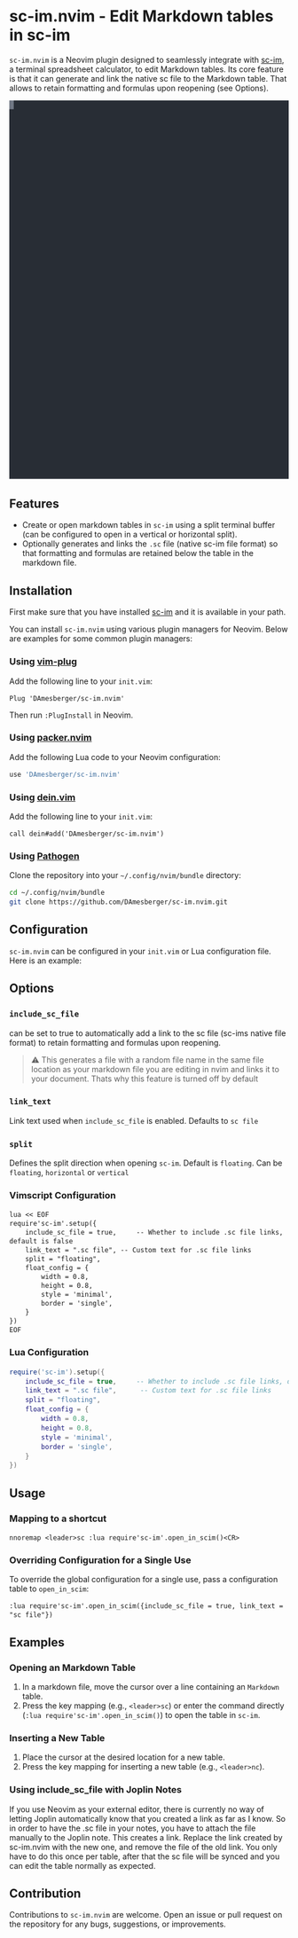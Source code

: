 
# sc-im.nvim - Edit Markdown tables in sc-im

`sc-im.nvim` is a Neovim plugin designed to seamlessly integrate with [sc-im](https://github.com/andmarti1424/sc-im), a terminal spreadsheet calculator, to edit Markdown tables. 
Its core feature is that it can generate and link the native sc file to the Markdown table. That allows to retain formatting and formulas upon reopening (see Options).


![table editing](./table.svg)
## Features

- Create or open markdown tables in `sc-im` using a split terminal buffer (can be configured to open in a vertical or horizontal split).
- Optionally generates and links the `.sc` file (native sc-im file format) so that formatting and formulas are retained below the table in the markdown file.


## Installation

First make sure that you have installed [sc-im](https://github.com/andmarti1424/sc-im) and it is available in your path.

You can install `sc-im.nvim` using various plugin managers for Neovim. Below are examples for some common plugin managers:

### Using [vim-plug](https://github.com/junegunn/vim-plug)

Add the following line to your `init.vim`:

```vim
Plug 'DAmesberger/sc-im.nvim'
```

Then run `:PlugInstall` in Neovim.

### Using [packer.nvim](https://github.com/wbthomason/packer.nvim)

Add the following Lua code to your Neovim configuration:

```lua
use 'DAmesberger/sc-im.nvim'
```

### Using [dein.vim](https://github.com/Shougo/dein.vim)

Add the following line to your `init.vim`:

```vim
call dein#add('DAmesberger/sc-im.nvim')
```

### Using [Pathogen](https://github.com/tpope/vim-pathogen)

Clone the repository into your `~/.config/nvim/bundle` directory:

```sh
cd ~/.config/nvim/bundle
git clone https://github.com/DAmesberger/sc-im.nvim.git
```

## Configuration

`sc-im.nvim` can be configured in your `init.vim` or Lua configuration file. Here is an example:

## Options
### `include_sc_file` 
can be set to true to automatically add a link to the sc file (sc-ims native file format) to retain formatting and formulas upon reopening.

> :warning: This generates a file with a random file name in the same file location as your markdown file you are editing in nvim and links it to your document. Thats why this feature is turned off by default

### `link_text`

Link text used when `include_sc_file` is enabled. Defaults to `sc file`

### `split`

Defines the split direction when opening `sc-im`. Default is `floating`. Can be `floating`, `horizontal` or `vertical`
### Vimscript Configuration
```vim
lua << EOF
require'sc-im'.setup({
    include_sc_file = true,     -- Whether to include .sc file links, default is false
    link_text = ".sc file", -- Custom text for .sc file links
    split = "floating",
    float_config = {
        width = 0.8,
        height = 0.8,
        style = 'minimal',
        border = 'single',
    }
})
EOF
```
### Lua Configuration

```lua
require('sc-im').setup({
    include_sc_file = true,     -- Whether to include .sc file links, default is false
    link_text = ".sc file",      -- Custom text for .sc file links
    split = "floating",
    float_config = {
        width = 0.8,
        height = 0.8,
        style = 'minimal',
        border = 'single',
    }
})
```


## Usage

### Mapping to a shortcut


```vim
nnoremap <leader>sc :lua require'sc-im'.open_in_scim()<CR>
```


### Overriding Configuration for a Single Use

To override the global configuration for a single use, pass a configuration table to `open_in_scim`:

```vim
:lua require'sc-im'.open_in_scim({include_sc_file = true, link_text = "sc file"})
```

## Examples

### Opening an Markdown Table

1. In a markdown file, move the cursor over a line containing an `Markdown` table.
2. Press the key mapping (e.g., `<leader>sc`) or enter the command directly (`:lua require'sc-im'.open_in_scim()`) to open the table in `sc-im`.

### Inserting a New Table

1. Place the cursor at the desired location for a new table.
2. Press the key mapping for inserting a new table (e.g., `<leader>nc`).

### Using include_sc_file with Joplin Notes
If you use Neovim as your external editor, there is currently no way of letting Joplin automatically know that you created a link as far as I know. So in order to have the .sc file in your notes, you have to attach the file manually to the Joplin note. This creates a link. Replace the link created by sc-im.nvim with the new one, and remove the file of the old link.
You only have to do this once per table, after that the sc file will be synced and you can edit the table normally as expected.


## Contribution

Contributions to `sc-im.nvim` are welcome. Open an issue or pull request on the repository for any bugs, suggestions, or improvements.
